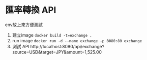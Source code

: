 # 匯率轉換 API

env放上來方便測試
1. 建立image `docker build -t=exchange . `
2. run image `docker run -d --name exchange -p 8080:80 exchange   `
3. 測試 API http://localhost:8080/api/exchange?source=USD&target=JPY&amount=1,525.00

